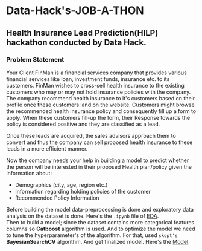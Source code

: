 # Data-Hack's-JOB-A-THON
## Health Insurance Lead Prediction(HILP) hackathon conducted by Data Hack.
### Problem Statement
Your Client FinMan is a financial services company that provides various financial services like loan, investment funds, insurance etc. to its customers. FinMan wishes to cross-sell health insurance to the existing customers who may or may not hold insurance policies with the company. The company recommend health insurance to it's customers based on their profile once these customers land on the website. Customers might browse the recommended health insurance policy and consequently fill up a form to apply. When these customers fill-up the form, their Response towards the policy is considered positive and they are classified as a lead.

Once these leads are acquired, the sales advisors approach them to convert and thus the company can sell proposed health insurance to these leads in a more efficient manner.

Now the company needs your help in building a model to predict whether the person will be interested in their proposed Health plan/policy given the information about:

- Demographics (city, age, region etc.)
- Information regarding holding policies of the customer
- Recommended Policy Information  

Before building the model data-preprocessing is done and exploratory data analysis on the dataset is done. Here's the `.ipynb` file of [EDA](https://github.com/jajinkya/Data-Hack-s-JOB-A-THON/blob/main/Final_Submission.ipynb).  
Then to build a model; since the dataset contains more categorical features columns so **Catboost** algorithm is used. And to optimize the model we need to tune the hyperparameter's of the algorithm. For that, used `skopt's` **BayesianSearchCV** algorithm. And get finalized model. Here's the [Model](https://github.com/jajinkya/Data-Hack-s-JOB-A-THON/blob/main/Final_Submission.ipynb).  
